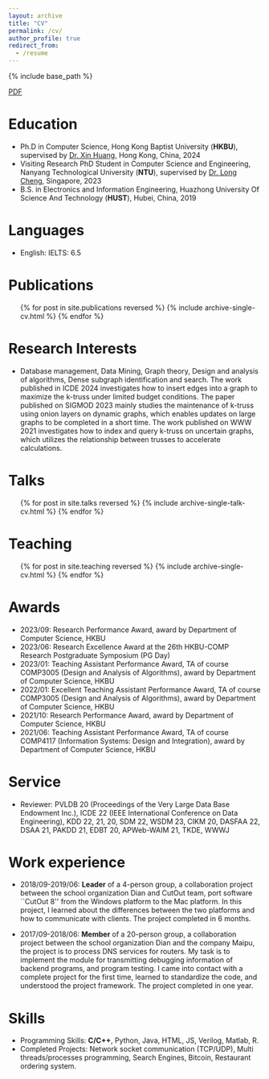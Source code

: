 ```yaml
---
layout: archive
title: "CV"
permalink: /cv/
author_profile: true
redirect_from:
  - /resume
---
```


{% include base_path %}


[PDF](https://www.hkbu.edu.hk/~zitansun/Sun_Zitan_CV.pdf)


Education
======
* Ph.D in Computer Science, Hong Kong Baptist University (<strong>HKBU</strong>), supervised by [Dr. Xin Huang](https://www.comp.hkbu.edu.hk/~xinhuang), Hong Kong, China, 2024
* Visiting Research PhD Student in Computer Science and Engineering, Nanyang Technological University (<strong>NTU</strong>), supervised by [Dr. Long Cheng](https://personal.ntu.edu.sg/c.long/), Singapore, 2023
* B.S. in Electronics and Information Engineering, Huazhong University Of Science And Technology (<strong>HUST</strong>), Hubei, China, 2019

Languages
======
* English: IELTS: 6.5
   
Publications
======
  <ul>{% for post in site.publications reversed %}
    {% include archive-single-cv.html %}
  {% endfor %}</ul>
  
Research Interests
======
* Database management, Data Mining, Graph theory, Design and analysis of algorithms, Dense subgraph identification and search. The work published in ICDE 2024 investigates how to insert edges into a graph to maximize the k-truss under limited budget conditions. The paper published on SIGMOD 2023 mainly studies the maintenance of k-truss using onion layers on dynamic graphs, which enables updates on large graphs to be completed in a short time. The work published on WWW 2021 investigates how to index and query k-truss on uncertain graphs, which utilizes the relationship between trusses to accelerate calculations.

Talks
======
  <ul>{% for post in site.talks reversed %}
    {% include archive-single-talk-cv.html  %}
  {% endfor %}</ul>
  
Teaching
======
  <ul>{% for post in site.teaching reversed %}
    {% include archive-single-cv.html %}
  {% endfor %}</ul>
   
Awards
======
* 2023/09: Research Performance Award, award by Department of Computer Science, HKBU
* 2023/06: Research Excellence Award at the 26th HKBU-COMP Research Postgraduate Symposium (PG Day)
* 2023/01: Teaching Assistant Performance Award, TA of course COMP3005 (Design and Analysis of Algorithms), award by Department of Computer Science, HKBU
* 2022/01: Excellent Teaching Assistant Performance Award, TA of course COMP3005 (Design and Analysis of Algorithms), award by Department of Computer Science, HKBU
* 2021/10: Research Performance Award, award by Department of Computer Science, HKBU
* 2021/06: Teaching Assistant Performance Award, TA of course COMP4117 (Information Systems: Design and Integration), award by Department of Computer Science, HKBU

Service
======
* Reviewer: PVLDB 20 (Proceedings of the Very Large Data Base Endowment Inc.), ICDE 22 (IEEE International Conference on Data Engineering), KDD 22, 21, 20, SDM 22, WSDM 23,  CIKM 20, DASFAA 22, DSAA 21, PAKDD 21, EDBT 20, APWeb-WAIM 21, TKDE, WWWJ

Work experience
======
* 2018/09-2019/06: <strong>Leader</strong> of a 4-person group, a collaboration project between the school organization Dian and CutOut team, port software ``CutOut 8'' from the Windows platform to the Mac platform. In this project, I learned about the differences between the two platforms and how to communicate with clients. The project completed in 6 months.

* 2017/09-2018/06: <strong>Member</strong> of a 20-person group, a collaboration project between the school organization Dian and the company Maipu, the project is to process DNS services for routers. My task is to implement the module for transmitting debugging information of backend programs, and program testing. I came into contact with a complete project for the first time, learned to standardize the code, and understood the project framework. The project completed in one year.
    
Skills
======
* Programming Skills: <strong>C/C++</strong>, Python, Java, HTML, JS, Verilog, Matlab, R.
* Completed Projects: Network socket communication (TCP/UDP), Multi threads/processes programming, Search Engines, Bitcoin, Restaurant ordering system.
